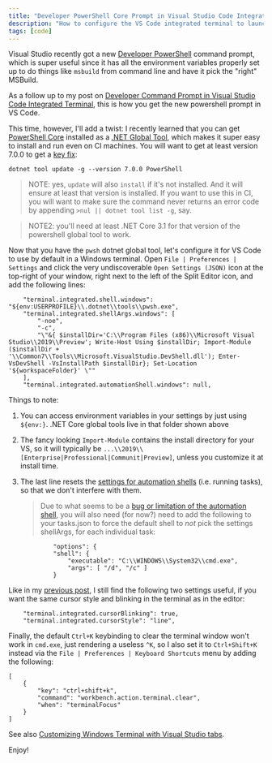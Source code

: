 ```yaml
---
title: "Developer PowerShell Core Prompt in Visual Studio Code Integrated Terminal"
description: "How to configure the VS Code integrated terminal to launch into a VS developer PowerShell Core prompt by default."
tags: [code]
---
```


Visual Studio recently got a new [Developer PowerShell](https://devblogs.microsoft.com/visualstudio/the-powershell-you-know-and-love-now-with-a-side-of-visual-studio/) 
command prompt, which is super useful since it has all the environment variables properly set up to do 
things like `msbuild` from command line and have it pick the "right" MSBuild.

As a follow up to my post on [Developer Command Prompt in Visual Studio Code Integrated Terminal](https://www.cazzulino.com/code-developer-command-prompt.html), 
this is how you get the new powershell prompt in VS Code. 

This time, however, I'll add a twist: I recently learned that you can get [PowerShell Core](https://github.com/PowerShell/PowerShell) 
installed as a [.NET Global Tool](https://devblogs.microsoft.com/powershell/introducing-powershell-as-net-global-tool/), which makes 
it super easy to install and run even on CI machines. You will want to get at least version 7.0.0 to get a [key fix](https://github.com/PowerShell/PowerShell/pull/10461): 

```
dotnet tool update -g --version 7.0.0 PowerShell
```

> NOTE: yes, `update` will also `install` if it's not installed. And it will ensure at least that 
> version is installed. If you want to use this in CI, you will want to make sure the command never 
> returns an error code by appending `>nul || dotnet tool list -g`, say.

> NOTE2: you'll need at least .NET Core 3.1 for that version of the powershell global tool to work.

Now that you have the `pwsh` dotnet global tool, let's configure it for VS Code to use by default 
in a Windows terminal. Open `File | Preferences | Settings` and click the very undiscoverable `Open Settings (JSON)` 
icon at the top-right of your window, right next to the left of the Split Editor icon, and add the following 
lines:

```
    "terminal.integrated.shell.windows": "${env:USERPROFILE}\\.dotnet\\tools\\pwsh.exe",
    "terminal.integrated.shellArgs.windows": [
        "-noe",
        "-c",
        "\"&{ $installDir='C:\\Program Files (x86)\\Microsoft Visual Studio\\2019\\Preview'; Write-Host Using $installDir; Import-Module ($installDir + '\\Common7\\Tools\\Microsoft.VisualStudio.DevShell.dll'); Enter-VsDevShell -VsInstallPath $installDir}; Set-Location '${workspaceFolder}' \""
    ],
    "terminal.integrated.automationShell.windows": null,
```

Things to note:

1. You can access environment variables in your settings by just using `${env:}`. .NET Core global 
   tools live in that folder shown above
2. The fancy looking `Import-Module` contains the install directory for your VS, so it will typically be 
   `...\\2019\\[Enterprise|Professional|Communit|Preview]`, unless you customize it at install time.
3. The last line resets the [settings for automation shells](https://code.visualstudio.com/Docs/editor/tasks#_can-a-task-use-a-different-shell-than-the-one-specified-for-the-integrated-terminal)
   (i.e. running tasks), so that we don't interfere with them.

    > Due to what seems to be a [bug or limitation of the automation shell](https://github.com/microsoft/vscode/issues/90073), 
    > you will also need (for now?) need to add the following to your tasks.json to force the default shell to *not* 
    > pick the settings shellArgs, for each individual task:

    			"options": {
				"shell": {
					"executable": "C:\\WINDOWS\\System32\\cmd.exe",
					"args": [ "/d", "/c" ]
				}



Like in my [previous post](https://www.cazzulino.com/code-developer-command-prompt.html), I still find the following 
two settings useful, if you want the same cursor style and blinking in the terminal as in the editor:

```
    "terminal.integrated.cursorBlinking": true,
    "terminal.integrated.cursorStyle": "line",
```

Finally, the default `Ctrl+K` keybinding to clear the terminal window won't work in `cmd.exe`, just rendering 
a useless `^K`, so I also set it to `Ctrl+Shift+K` instead via the `File | Preferences | Keyboard Shortcuts` 
menu by adding the following:

```
[
    {
        "key": "ctrl+shift+k",
        "command": "workbench.action.terminal.clear",
        "when": "terminalFocus"
    }
]
```

See also [Customizing Windows Terminal with Visual Studio tabs](/devenv-terminal.html).

Enjoy!
